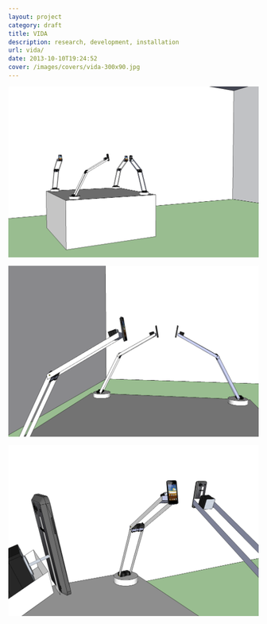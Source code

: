 ```yaml
---
layout: project
category: draft
title: VIDA
description: research, development, installation
url: vida/
date: 2013-10-10T19:24:52
cover: /images/covers/vida-300x90.jpg
---
```


![](/images/projects/vida/vida00.png)

![](/images/projects/vida/vida01.png)

![](/images/projects/vida/vida02.png)
